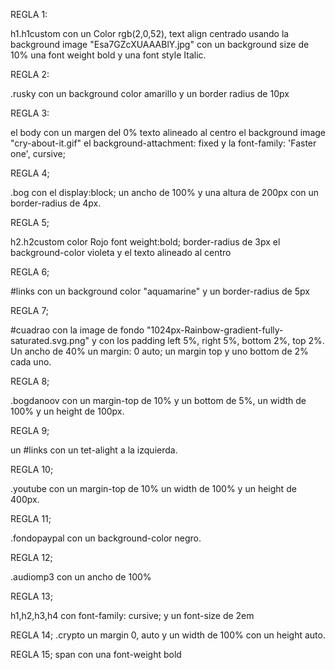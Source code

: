 REGLA 1:

 h1.h1custom con un Color rgb(2,0,52), text align centrado usando la background image "Esa7GZcXUAAABlY.jpg" con un background size de 10% una font weight bold y una font style Italic.
 
 REGLA 2:
 
 .rusky con un background color amarillo y un border radius de 10px
 
 REGLA 3: 
 
el body con un margen del 0% texto alineado al centro el background image "cry-about-it.gif" el background-attachment: fixed 
y la font-family: 'Faster one', cursive;

REGLA 4;

.bog con el display:block; un ancho de 100% y una altura de 200px con un border-radius de 4px.

REGLA 5; 

h2.h2custom color Rojo font weight:bold; border-radius de 3px el background-color violeta y el texto alineado al centro

REGLA 6;

 #links con un background color "aquamarine" y un border-radius de 5px
 
 REGLA 7;
 
 #cuadrao con la image de fondo "1024px-Rainbow-gradient-fully-saturated.svg.png" y con los padding left 5%, right 5%, bottom 2%, top 2%. Un ancho de 40% un margin: 0 auto; un margin top y uno bottom de 2% cada uno.
 
 REGLA 8;
 
 .bogdanoov con un margin-top de 10% y un bottom de 5%, un width de 100% y un height de 100px.
 
 REGLA 9;
 
 un #links con un tet-alight a la izquierda.
 
 REGLA 10;
 
 .youtube con un margin-top de 10% un width de 100% y un height de 400px.
 
 REGLA 11;
 
 .fondopaypal con un background-color negro.
 
 REGLA 12;
 
 .audiomp3 con un ancho de 100%
 
 REGLA 13;
 
 h1,h2,h3,h4 con font-family: cursive; y un font-size de 2em
 
 REGLA 14; 
 .crypto
 un margin 0, auto y un width de 100% con un height auto.
 
 REGLA 15;
 span con una font-weight bold
